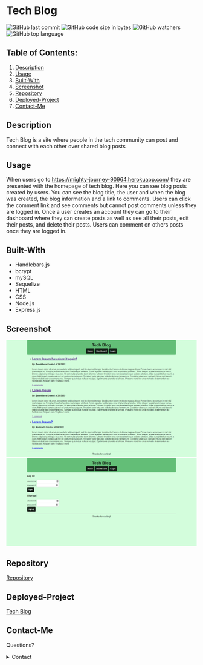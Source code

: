# Tech Blog

![GitHub last commit](https://img.shields.io/github/last-commit/hmailahn/tech-blog)  ![GitHub code size in bytes](https://img.shields.io/github/languages/code-size/hmailahn/tech-blog)  ![GitHub watchers](https://img.shields.io/github/watchers/hmailahn/tech-blog?label=Watch&style=social)  ![GitHub top language](https://img.shields.io/github/languages/top/hmailahn/tech-blog)

## Table of Contents:
  1. [Description](#Description)
  2. [Usage](#Usage)
  3. [Built-With](#Built-With)
  4. [Screenshot](#Screenshot)
  5. [Repository](#Repository)
  6. [Deployed-Project](#Deployed-Project)
  7. [Contact-Me](#Contact-Me)

## Description

Tech Blog is a site where people in the tech community can post and connect with each other over shared blog posts

## Usage

When users go to https://mighty-journey-90964.herokuapp.com/ they are presented with the homepage of tech blog. Here you can see blog posts created by users. You can see the blog title, the user and when the blog was created, the blog information and a link to comments. Users can click the comment link and see comments but cannot post comments unless they are logged in. Once a user creates an account they can go to their dashboard where they can create posts as well as see all their posts, edit their posts, and delete their posts. Users can comment on others posts once they are logged in. 

## Built-With
* Handlebars.js
* bcrypt
* mySQL
* Sequelize
* HTML
* CSS
* Node.js
* Express.js

## Screenshot
![image](https://github.com/hmailahn/tech-blog/blob/main/public/images/screenshot-1.png)
![image](https://github.com/hmailahn/tech-blog/blob/main/public/images/screenshot-2.png)

## Repository

[Repository](https://github.com/hmailahn/tech-blog)

## Deployed-Project
[Tech Blog](https://mighty-journey-90964.herokuapp.com/)

## Contact-Me
Questions? 
<details>
    <summary>Contact</summary>
    mailahnheidi@gmail.com <br>
</details>
